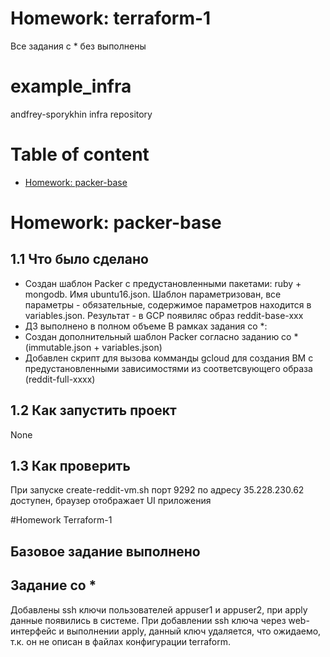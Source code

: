 # Homework: terraform-1

Все задания с * без  выполнены


# example_infra
andfrey-sporykhin infra repository

# Table of content
- [Homework: packer-base](#homework-packer-base)

# Homework: packer-base

## 1.1 Что было сделано
- Создан шаблон Packer с предустановленными пакетами: ruby + mongodb. Имя ubuntu16.json. Шаблон параметризован, все параметры - обязательные, содержимое параметров находится в variables.json. Результат - в GCP появиляс образ reddit-base-xxx
- ДЗ выполнено в полном объеме
В рамках задания со *:
- Создан дополнительный шаблон Packer согласно заданию со * (immutable.json + variables.json)
- Добавлен скрипт для вызова комманды gcloud для создания ВМ с предустановленными зависимостями из соответсвующего образа (reddit-full-xxxx)

## 1.2 Как запустить проект

None

## 1.3 Как проверить

При запуске create-reddit-vm.sh порт 9292 по адресу 35.228.230.62 доступен, браузер отображает UI приложения

#Homework Terraform-1

## Базовое задание выполнено

## Задание со *
Добавлены ssh ключи пользователей appuser1 и appuser2, при apply данные появились в системе.
При добавлении ssh ключа через web-интерфейс и выполнении apply, данный ключ удаляется, что ожидаемо, т.к. он не описан в файлах конфигурации terraform.
